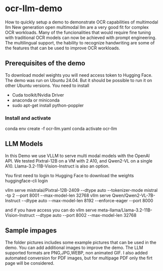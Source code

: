 # ocr-llm-demo
How to quickly setup a demo to demonstrate OCR capabilities of multimodal llm
New generation open multimodal llm are a very good fit for complex OCR workloads.
Many of the funcionalities that would require fine tuning with traditional OCR models can now be achieved with prompt engineering. 
The multilingual support, the hability to recognize handwriting are some of the features that can be used to improve OCR workloads.

## Prerequisites of the demo
To download model weights you will need access token to Hugging Face.
The demo was run on Ubuntu 24.04. But it should be possible to run it on other Ubuntu versions.
You need to install
- Cuda toolkit/Nvidia Driver
- anaconda or miniconda
- sudo apt-get install python-poppler


### Install and activate 
conda env create -f ocr-llm.yaml
conda activate ocr-llm


## LLM Models

In this Demo we use VLLM to serve multi modal models with the OpenAI API. We tested Pixtral-12B on a VM with 2 A10, and Qwen2-VL on a single A10. 
Llama-3.2-11B-Vision-Instruct is also an option.

You first need to login to Hugging Face to download the weights
huggingface-cli login

vllm serve  mistralai/Pixtral-12B-2409 --dtype auto  --tokenizer-mode  mistral -tp 2 --port 8001 --max-model-len 32768
vllm serve  Qwen/Qwen2-VL-7B-Instruct  --dtype auto --max-model-len 8192 --enforce-eager --port 8000

and if you have access you can do 
vllm serve  meta-llama/Llama-3.2-11B-Vision-Instruct --dtype auto   --port 8002 --max-model-len 32768
  
## Sample impages

The folder pictures includes some example pictures that can be used in the demo. You can add additional images to improve the demo.
The LLM supported formats are PNG,JPG,WEBP, non animated GIF. I also added automated conversion for PDF images, but for multipage PDF only the firt page will be considered.
